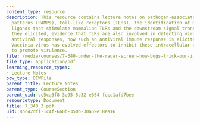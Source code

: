 ```yaml
---
content_type: resource
description: This resource contains lecture notes on pathogen-associated molecular
  patterns (PAMPs), toll-like receptors (TLRs), the identification of microbially-derived
  ligands that stimulate mammalian TLRs and the downstream signal transduction events
  they elicited, evidence that TLRs are also involved in detecting viruses and initiate
  antiviral responses, how such an antiviral immune response is elicited, and how
  Vaccinia virus has evolved effectors to inhibit these intracellular signaling cascades
  to promote virulence.
file: /media/courses/7-340-under-the-radar-screen-how-bugs-trick-our-immune-defenses-spring-2007/8bc42dff1c4f660b350b30a59e18ea16_7_340_3.pdf
file_type: application/pdf
learning_resource_types:
- Lecture Notes
ocw_type: OCWFile
parent_title: Lecture Notes
parent_type: CourseSection
parent_uid: cc5ca3f8-3e95-5c32-e664-feca1afd7bee
resourcetype: Document
title: 7_340_3.pdf
uid: 8bc42dff-1c4f-660b-350b-30a59e18ea16
---
```

